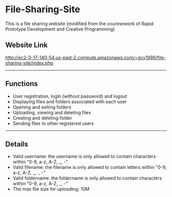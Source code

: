 # File-Sharing-Site
This is a file sharing website (modified from the couresework of Rapid Prototype Development and Creative Programming).

## Website Link
http://ec2-3-17-140-54.us-east-2.compute.amazonaws.com/~gcy1996/file-sharing-site/index.php

* * *
## Functions
* User registration, login (without password) and logout
* Displaying files and folders associated with each user
* Opening and exiting folders
* Uploading, viewing and deleting files
* Creating and deleting folder
* Sending files to other registered users

* * *
## Details
* Valid username: the username is only allowed to contain characters within "0-9, a-z, A-Z, _, -"
* Valid filename: the filename is only allowed to contain letters within "0-9, a-z, A-Z, _, ., -"
* Valid foldername: the foldername is only allowed to contain characters within "0-9, a-z, A-Z, _, -"
* The max file size for uploading: 10M